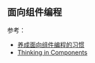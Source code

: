 ## 面向组件编程

参考：
  * [养成面向组件编程的习惯](http://www.ithao123.cn/content-5981360.html)
  * [Thinking in Components](https://www.sitepoint.com/thinking-components/)
